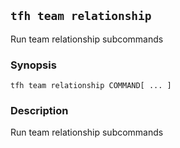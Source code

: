 ## `tfh team relationship`

Run team relationship subcommands

### Synopsis

    tfh team relationship COMMAND[ ... ]

### Description

Run team relationship subcommands

